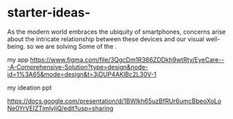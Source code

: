 # starter-ideas-
As the modern world embraces the ubiquity of smartphones, concerns arise about the intricate relationship between these devices and our visual well-being. so we are solving Some of the .

my app 
https://www.figma.com/file/3QgcDm1R366ZDDkh9wtRty/EyeCare---A-Comprehensive-Solution?type=design&node-id=1%3A65&mode=design&t=3jDUP4AKlBc2L30V-1

my ideation ppt

https://docs.google.com/presentation/d/1BWlkh65uzBfRUr6umcBbeoXoLoNe0YrVEIZTimlyljQ/edit?usp=sharing
